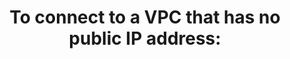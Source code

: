 ---
layout: answer
title: "To connect to a VPC that has no public IP address:"
blurb: "This definition is from Amazon VPC endpoint — Enables you to privately connect your VPC to supported AWS services and VPC endpoint services powered by P"
quid: 223
---